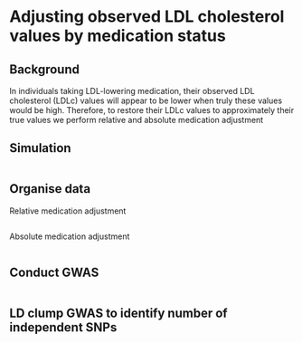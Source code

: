 # Adjusting observed LDL cholesterol values by medication status 

## Background 
In individuals taking LDL-lowering medication, their observed LDL cholesterol (LDLc) values will appear to be lower when truly these values would be high. Therefore, to restore their LDLc values to approximately their true values we perform relative and absolute medication adjustment 

## Simulation 
```

```

## Organise data 
Relative medication adjustment 
```

```
Absolute medication adjustment 
```

```

## Conduct GWAS 
```

```

## LD clump GWAS to identify number of independent SNPs 
```

```
